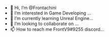 - 👋 Hi, I’m @Frontachini
- 👀 I’m interested in Game Developing ...
- 🌱 I’m currently learning Unreal Engine...
- 💞️ I’m looking to collaborate on ...
- 📫 How to reach me FrontV9#9255 discord...

<!---
Frontachini/Frontachini is a ✨ special ✨ repository because its `README.md` (this file) appears on your GitHub profile.
You can click the Preview link to take a look at your changes.
--->

